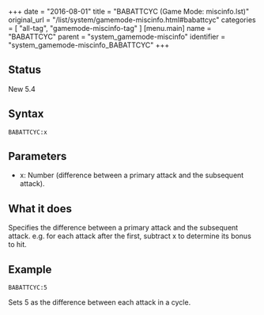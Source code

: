 +++
date = "2016-08-01"
title = "BABATTCYC (Game Mode: miscinfo.lst)"
original_url = "/list/system/gamemode-miscinfo.html#babattcyc"
categories = [ "all-tag", "gamemode-miscinfo-tag" ]
[menu.main]
    name = "BABATTCYC"
    parent = "system_gamemode-miscinfo"
    identifier = "system_gamemode-miscinfo_BABATTCYC"
+++

## Status

New 5.4

## Syntax

`BABATTCYC:x`

## Parameters

-   x: Number (difference between a primary attack and
    the subsequent attack).



What it does
------------

Specifies the difference between a primary attack and the subsequent
attack. e.g. for each attack after the first, subtract x to determine
its bonus to hit.

Example
-------

`BABATTCYC:5`

Sets 5 as the difference between each attack in a cycle.


